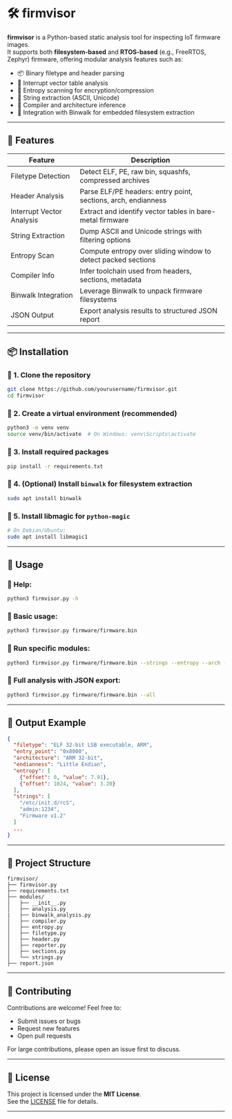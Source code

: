 
# 🛠️ firmvisor

**firmvisor** is a Python-based static analysis tool for inspecting IoT firmware images.  
It supports both **filesystem-based** and **RTOS-based** (e.g., FreeRTOS, Zephyr) firmware, offering modular analysis features such as:

- 📦 Binary filetype and header parsing  
- 🧠 Interrupt vector table analysis  
- 🔐 Entropy scanning for encryption/compression  
- 🧵 String extraction (ASCII, Unicode)  
- 🧬 Compiler and architecture inference  
- 🧰 Integration with Binwalk for embedded filesystem extraction

---

## 🚀 Features

| Feature                    | Description                                                   |
|---------------------------|---------------------------------------------------------------|
| Filetype Detection         | Detect ELF, PE, raw bin, squashfs, compressed archives        |
| Header Analysis            | Parse ELF/PE headers: entry point, sections, arch, endianness |
| Interrupt Vector Analysis  | Extract and identify vector tables in bare-metal firmware     |
| String Extraction          | Dump ASCII and Unicode strings with filtering options         |
| Entropy Scan               | Compute entropy over sliding window to detect packed sections |
| Compiler Info              | Infer toolchain used from headers, sections, metadata         |
| Binwalk Integration        | Leverage Binwalk to unpack firmware filesystems               |
| JSON Output                | Export analysis results to structured JSON report             |

---

## 📦 Installation

### 🔹 1. Clone the repository
```bash
git clone https://github.com/yourusername/firmvisor.git
cd firmvisor
```

### 🔹 2. Create a virtual environment (recommended)
```bash
python3 -m venv venv
source venv/bin/activate  # On Windows: venv\Scripts\activate
```

### 🔹 3. Install required packages
```bash
pip install -r requirements.txt
```

### 🔹 4. (Optional) Install `binwalk` for filesystem extraction
```bash
sudo apt install binwalk
```

### 🔹 5. Install libmagic for `python-magic`
```bash
# On Debian/Ubuntu:
sudo apt install libmagic1
```

---

## 🧪 Usage

### 🔹 Help:
```bash
python3 firmvisor.py -h
```

### 🔹 Basic usage:
```bash
python3 firmvisor.py firmware/firmware.bin
```

### 🔹 Run specific modules:
```bash
python3 firmvisor.py firmware/firmware.bin --strings --entropy --arch --filetype
```

### 🔹 Full analysis with JSON export:
```bash
python3 firmvisor.py firmware/firmware.bin --all
```

---

## 🧩 Output Example

```json
{
  "filetype": "ELF 32-bit LSB executable, ARM",
  "entry_point": "0x8000",
  "architecture": "ARM 32-bit",
  "endianness": "Little Endian",
  "entropy": [
    {"offset": 0, "value": 7.91},
    {"offset": 1024, "value": 3.20}
  ],
  "strings": [
    "/etc/init.d/rcS",
    "admin:1234",
    "Firmware v1.2"
  ]
  ...
}
```

---

## 📁 Project Structure

```
firmvisor/
├── firmvisor.py
├── requirements.txt
├── modules/
│   ├── __init__.py
│   ├── analysis.py
|   ├── binwalk_analysis.py
│   ├── compiler.py
│   ├── entropy.py
│   ├── filetype.py
│   ├── header.py
│   ├── reporter.py
│   ├── sections.py
│   └── strings.py
├── report.json
```

---

## 🌱 Contributing

Contributions are welcome! Feel free to:
- Submit issues or bugs
- Request new features
- Open pull requests

For large contributions, please open an issue first to discuss.

---

## 📄 License

This project is licensed under the **MIT License**.  
See the [LICENSE](LICENSE) file for details.

---